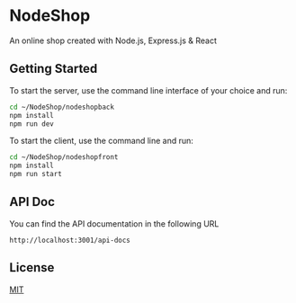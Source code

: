 # NodeShop

An online shop created with Node.js, Express.js & React

## Getting Started

To start the server, use the command line interface of your choice and run:
```bash
cd ~/NodeShop/nodeshopback
npm install
npm run dev
```
To start the client, use the command line and run:
```bash
cd ~/NodeShop/nodeshopfront
npm install
npm run start
```


## API Doc

You can find the API documentation in the following URL
```
http://localhost:3001/api-docs
```

## License
[MIT](https://choosealicense.com/licenses/mit/)
